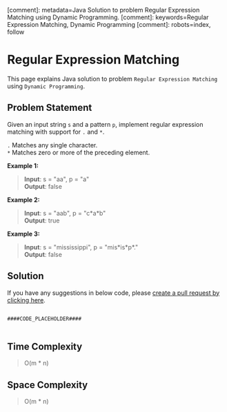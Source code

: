 [comment]: metadata=Java Solution to problem Regular Expression Matching using Dynamic Programming.
[comment]: keywords=Regular Expression Matching, Dynamic Programming
[comment]: robots=index, follow


<h1>Regular Expression Matching</h1>
<p>
This page explains Java solution to problem <code class="inline">Regular Expression Matching</code> using <code class="inline">Dynamic Programming</code>.
</p>


<h2 class="heading">Problem Statement</h2>
<p>
Given an input string <code class="inline">s</code> and a pattern <code class="inline">p</code>, implement regular expression matching with support for <code class="inline">.</code> and <code class="inline">*</code>.
</p>
<p>
<code class="inline">.</code> Matches any single character.<br/>
<code class="inline">*</code> Matches zero or more of the preceding element.
</p>

<b>Example 1:</b>
<blockquote>
<p>
<b>Input</b>: s = "aa", p = "a"<br/>
<b>Output</b>: false<br/>
</p>
</blockquote>

<b>Example 2:</b>
<blockquote>
<p>
<b>Input</b>: s = "aab", p = "c*a*b"<br/>
<b>Output</b>: true<br/>
</p>
</blockquote>

<b>Example 3:</b>
<blockquote>
<p>
<b>Input</b>: s = "mississippi", p = "mis*is*p*."<br/>
<b>Output</b>: false<br/>
</p>
</blockquote>


<h2 class="heading">Solution</h2>
If you have any suggestions in below code, please <a href="####LINK_PLACEHOLDER####" target="_blank" rel="noopener noreferrer" class="absolute">create a pull request by clicking here</a>.
<pre>
<code class="language-java">
####CODE_PLACEHOLDER####
</code>
</pre>


<h2 class="heading">Time Complexity</h2>
<blockquote>
<p>O(m * n)</p>
</blockquote>


<h2 class="heading">Space Complexity</h2>
<blockquote>
<p>O(m * n)</p>
</blockquote>